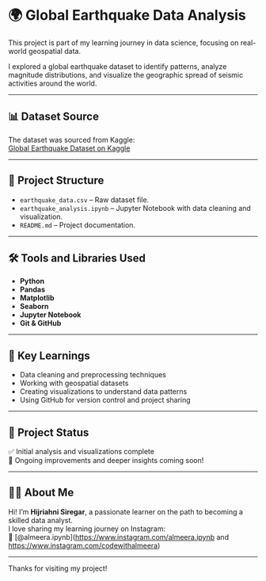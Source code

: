 # 🌍 Global Earthquake Data Analysis

This project is part of my learning journey in data science, focusing on real-world geospatial data.

I explored a global earthquake dataset to identify patterns, analyze magnitude distributions, and visualize the geographic spread of seismic activities around the world.

---

## 📊 Dataset Source

The dataset was sourced from Kaggle:  
[Global Earthquake Dataset on Kaggle](https://www.kaggle.com/datasets)

---

## 📁 Project Structure

- `earthquake_data.csv` – Raw dataset file.
- `earthquake_analysis.ipynb` – Jupyter Notebook with data cleaning and visualization.
- `README.md` – Project documentation.

---

## 🛠️ Tools and Libraries Used

- **Python**
- **Pandas**
- **Matplotlib**
- **Seaborn**
- **Jupyter Notebook**
- **Git & GitHub**

---

## 📌 Key Learnings

- Data cleaning and preprocessing techniques  
- Working with geospatial datasets  
- Creating visualizations to understand data patterns  
- Using GitHub for version control and project sharing

---

## 🚧 Project Status

✅ Initial analysis and visualizations complete  
🔄 Ongoing improvements and deeper insights coming soon!

---

## 🙋‍♀️ About Me

Hi! I’m **Hijriahni Siregar**, a passionate learner on the path to becoming a skilled data analyst.  
I love sharing my learning journey on Instagram:  
📸 [@almeera.ipynb](https://www.instagram.com/almeera.ipynb and https://www.instagram.com/codewithalmeera)

---

Thanks for visiting my project!
